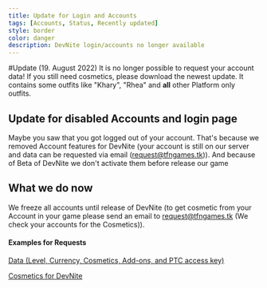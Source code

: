 ```yaml
---
title: Update for Login and Accounts
tags: [Accounts, Status, Recently updated]
style: border
color: danger
description: DevNite login/accounts no longer available
---
```


#Update (19. August 2022)
It is no longer possible to request your account data! If you still need cosmetics, please download the newest update. It contains some outfits like "Khary", "Rhea" and **all** other Platform only outfits.

## Update for disabled Accounts and login page
Maybe you saw that you got logged out of your account. That's because we removed Account features for DevNite (your account is still on our server and data can be requested via email (request@tfngames.tk)). And because of Beta of DevNite we don't activate them before release our game

## What we do now
We freeze all accounts until release of DevNite (to get cosmetic from your Account in your game please send an email to request@tfngames.tk (We check your accounts for the Cosmetics)).

#### Examples for Requests
[Data (Level, Currency, Cosmetics, Add-ons, and PTC access key)](https://www.tfngames.tk/news/data-request)

[Cosmetics for DevNite](https://www.tfngames.tk/news/cosmetic-request)